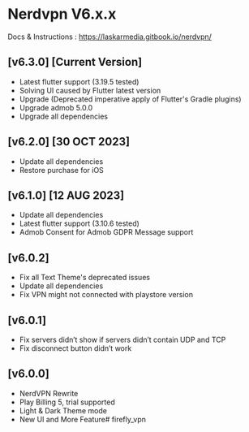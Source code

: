 # Nerdvpn V6.x.x
Docs & Instructions : https://laskarmedia.gitbook.io/nerdvpn/


## [v6.3.0] [Current Version]
* Latest flutter support (3.19.5 tested)
* Solving UI caused by Flutter latest version
* Upgrade (Deprecated imperative apply of Flutter's Gradle plugins)
* Upgrade admob 5.0.0
* Upgrade all dependencies

## [v6.2.0] [30 OCT 2023]
* Update all dependencies
* Restore purchase for iOS

## [v6.1.0] [12 AUG 2023]
* Update all dependencies
* Latest flutter support (3.10.6 tested)
* Admob Consent for Admob GDPR Message support

## [v6.0.2]
* Fix all Text Theme's deprecated issues
* Update all dependencies
* Fix VPN might not connected with playstore version

## [v6.0.1]
* Fix servers didn’t show if servers didn’t contain UDP and TCP
* Fix disconnect button didn’t work

## [v6.0.0]
* NerdVPN Rewrite
* Play Billing 5, trial supported
* Light & Dark Theme mode
* New UI and More Feature# firefly_vpn

